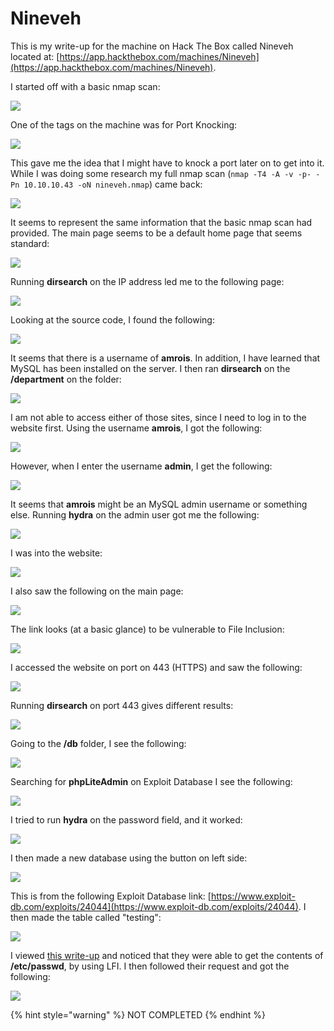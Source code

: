 # Nineveh

This is my write-up for the machine on Hack The Box called Nineveh located at: [https://app.hackthebox.com/machines/Nineveh](https://app.hackthebox.com/machines/Nineveh).

I started off with a basic nmap scan:

![](<../../.gitbook/assets/image (325).png>)

One of the tags on the machine was for Port Knocking:

![](<../../.gitbook/assets/image (478).png>)

This gave me the idea that I might have to knock a port later on to get into it. While I was doing some research my full nmap scan (`nmap -T4 -A -v -p- -Pn 10.10.10.43 -oN nineveh.nmap`) came back:

![](<../../.gitbook/assets/image (656).png>)

It seems to represent the same information that the basic nmap scan had provided. The main page seems to be a default home page that seems standard:

![](<../../.gitbook/assets/image (573).png>)

Running **dirsearch** on the IP address led me to the following page:

![](<../../.gitbook/assets/image (528).png>)

Looking at the source code, I found the following:

![](<../../.gitbook/assets/image (385) (1).png>)

It seems that there is a username of **amrois**. In addition, I have learned that MySQL has been installed on the server. I then ran **dirsearch** on the **/department** on the folder:

![](<../../.gitbook/assets/image (559) (1).png>)

I am not able to access either of those sites, since I need to log in to the website first. Using the username **amrois**, I got the following:

![](<../../.gitbook/assets/image (510) (1).png>)

However, when I enter the username **admin**, I get the following:

![](<../../.gitbook/assets/image (418).png>)

It seems that **amrois** might be an MySQL admin username or something else. Running **hydra** on the admin user got me the following:

![](<../../.gitbook/assets/image (398).png>)

I was into the website:

![](<../../.gitbook/assets/image (381).png>)

I also saw the following on the main page:

![](<../../.gitbook/assets/image (520).png>)

The link looks (at a basic glance) to be vulnerable to File Inclusion:

![](<../../.gitbook/assets/image (386).png>)

I accessed the website on port on 443 (HTTPS) and saw the following:

![](<../../.gitbook/assets/image (628).png>)

Running **dirsearch** on port 443 gives different results:

![](<../../.gitbook/assets/image (658).png>)

Going to the **/db** folder, I see the following:

![](<../../.gitbook/assets/image (370) (1) (1) (1) (1) (1).png>)

Searching for **phpLiteAdmin** on Exploit Database I see the following:

![](<../../.gitbook/assets/image (698).png>)

I tried to run **hydra** on the password field, and it worked:

![](<../../.gitbook/assets/image (450).png>)

I then made a new database using the button on left side:

![](<../../.gitbook/assets/image (586).png>)

This is from the following Exploit Database link: [https://www.exploit-db.com/exploits/24044](https://www.exploit-db.com/exploits/24044). I then made the table called "testing":

![](<../../.gitbook/assets/image (689).png>)

I viewed [this write-up](https://0xdf.gitlab.io/2020/04/22/htb-nineveh.html) and noticed that they were able to get the contents of **/etc/passwd**, by using LFI. I then followed their request and got the following:

![](<../../.gitbook/assets/image (547).png>)

{% hint style="warning" %}
NOT COMPLETED
{% endhint %}
